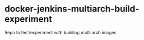 # docker-jenkins-multiarch-build-experiment
Repo to test/experiment with building multi arch images
